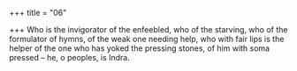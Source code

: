 +++
title = "06"

+++
Who is the invigorator of the enfeebled, who of the starving, who of the  formulator of hymns, of the weak one needing help,
who with fair lips is the helper of the one who has yoked the pressing  stones, of him with soma pressed – he, o peoples, is Indra.